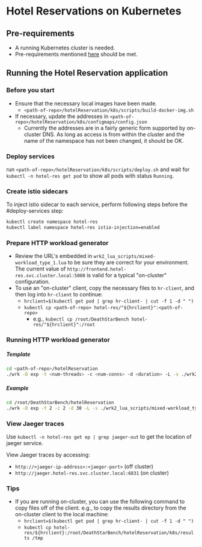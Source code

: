 # Hotel Reservations on Kubernetes

## Pre-requirements

- A running Kubernetes cluster is needed.
- Pre-requirements mentioned [here](https://github.com/delimitrou/DeathStarBench/blob/master/hotelReservation/README.md) should be met.

## Running the Hotel Reservation application

### Before you start

- Ensure that the necessary local images have been made.
  - `<path-of-repo>/hotelReservation/k8s/scripts/build-docker-img.sh`
- If necessary, update the addresses in `<path-of-repo>/hotelReservation/k8s/configmaps/config.json`
  - Currently the addresses are in a fairly generic form supported by on-cluster DNS. As long as
    access is from within the cluster and the name of the namespace has not been changed, it should be OK.

### Deploy services

run `<path-of-repo>/hotelReservation/k8s/scripts/deploy.sh`
and wait for `kubectl -n hotel-res get pod` to show all pods with status `Running`.

### Create istio sidecars

To inject istio sidecar to each service, perform following steps before the #deploy-services step:
```bash
kubectl create namespace hotel-res
kubectl label namespace hotel-res istio-injection=enabled
```

### Prepare HTTP workload generator

- Review the URL's embedded in `wrk2_lua_scripts/mixed-workload_type_1.lua` to be sure they are correct for your environment.
  The current value of `http://frontend.hotel-res.svc.cluster.local:5000` is valid for a typical "on-cluster" configuration.
- To use an "on-cluster" client, copy the necessary files to `hr-client`, and then log into `hr-client` to continue:
  - `hrclient=$(kubectl get pod | grep hr-client- | cut -f 1 -d " ")`
  - `kubectl cp <path-of-repo> hotel-res/"${hrclient}":<path-of-repo>`
    - e.g., `kubectl cp /root/DeathStarBench hotel-res/"${hrclient}":/root`

### Running HTTP workload generator

##### Template
```bash
cd <path-of-repo>/hotelReservation
./wrk -D exp -t <num-threads> -c <num-conns> -d <duration> -L -s ./wrk2_lua_scripts/mixed-workload_type_1.lua http://frontend.hotel-res.svc.cluster.local:5000 -R <reqs-per-sec>
```

##### Example
```bash
cd /root/DeathStarBench/hotelReservation
./wrk -D exp -t 2 -c 2 -d 30 -L -s ./wrk2_lua_scripts/mixed-workload_type_1.lua http://frontend.hotel-res.svc.cluster.local:5000 -R 2 
```


### View Jaeger traces

Use `kubectl -n hotel-res get ep | grep jaeger-out` to get the location of jaeger service.

View Jaeger traces by accessing:
- `http://<jaeger-ip-address>:<jaeger-port>`  (off cluster)
- `http://jaeger.hotel-res.svc.cluster.local:6831`  (on cluster)


### Tips

- If you are running on-cluster, you can use the following command to copy files off of the client.
e.g., to copy the results directory from the on-cluster client to the local machine:
  - `hrclient=$(kubectl get pod | grep hr-client- | cut -f 1 -d " ")`
  - `kubectl cp hotel-res/${hrclient}:/root/DeathStarBench/hotelReservation/k8s/results /tmp`

